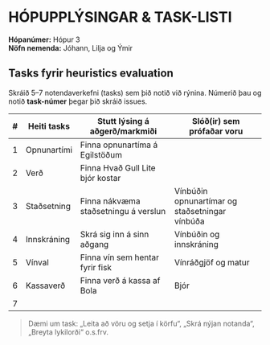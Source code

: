 # HÓPUPPLÝSINGAR & TASK-LISTI

**Hópanúmer:** Hópur 3  
**Nöfn nemenda:** Jóhann, Lilja og Ýmir

## Tasks fyrir heuristics evaluation
Skráið 5–7 notendaverkefni (tasks) sem þið notið við rýnina. Númerið þau og notið **task-númer** þegar þið skráið issues.

| # | Heiti tasks |   Stutt lýsing á aðgerð/markmiði   | Slóð(ir) sem prófaðar voru  |
|---|-------------|------------------------------------|-----------------------------|
| 1 | Opnunartími | Finna opnunartíma á Egilstöðum     |                             |
| 2 | Verð        |Finna Hvað Gull Lite bjór kostar    |                             |
| 3 | Staðsetning |Finna nákvæma staðsetningu á verslun|Vínbúðin opnunartímar og staðsetningar vínbúða|
| 4 | Innskráning |Skrá sig inn á sinn aðgang          |Vínbúðin og innskráning      |
| 5 | Vínval      |Finna vín sem hentar fyrir fisk     |Vínráðgjöf og matur          |
| 6 | Kassaverð   |Finna verð á kassa af Bola          |Bjór                         |
| 7 |             |                                    |                             |

> Dæmi um task: „Leita að vöru og setja í körfu“, „Skrá nýjan notanda“, „Breyta lykilorði“ o.s.frv.
